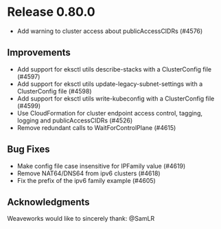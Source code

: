 # Release 0.80.0

- Add warning to cluster access about publicAccessCIDRs (#4576)

## Improvements

- Add support for eksctl utils describe-stacks with a ClusterConfig file (#4597)
- Add support for eksctl utils update-legacy-subnet-settings with a ClusterConfig file (#4598)
- Add support for eksctl utils write-kubeconfig with a ClusterConfig file (#4599)
- Use CloudFormation for cluster endpoint access control, tagging, logging and publicAccessCIDRs (#4526)
- Remove redundant calls to WaitForControlPlane (#4615)

## Bug Fixes

- Make config file case insensitive for IPFamily value (#4619)
- Remove NAT64/DNS64 from ipv6 clusters (#4618)
- Fix the prefix of the ipv6 family example (#4605)

## Acknowledgments
Weaveworks would like to sincerely thank:
@SamLR

